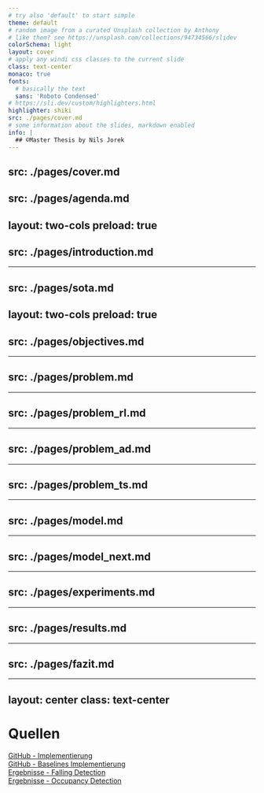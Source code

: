 ```yaml
---
# try also 'default' to start simple
theme: default
# random image from a curated Unsplash collection by Anthony
# like them? see https://unsplash.com/collections/94734566/slidev
colorSchema: light
layout: cover
# apply any windi css classes to the current slide
class: text-center
monaco: true 
fonts:
  # basically the text
  sans: 'Roboto Condensed'
# https://sli.dev/custom/highlighters.html
highlighter: shiki
src: ./pages/cover.md
# some information about the slides, markdown enabled
info: |
  ## ©Master Thesis by Nils Jorek
---
```

src: ./pages/cover.md
---
src: ./pages/agenda.md
---
layout: two-cols
preload: true
---
src: ./pages/introduction.md
---
---
src: ./pages/sota.md
---
layout: two-cols
preload: true
---
src: ./pages/objectives.md
---
---
src: ./pages/problem.md
---
---
src: ./pages/problem_rl.md
---
---
src: ./pages/problem_ad.md
---
---
src: ./pages/problem_ts.md
---
---
src: ./pages/model.md
---
---
src: ./pages/model_next.md
---
---
src: ./pages/experiments.md
---
---
src: ./pages/results.md
---
---
src: ./pages/fazit.md
---
---
layout: center
class: text-center
---

# Quellen

[GitHub - Implementierung](https://github.com/jorekai/DQN-Timeseries-Anomaly-Detection)
<br>
[GitHub - Baselines Implementierung](https://github.com/jorekai/AD-Environment-Baselines)
<br>
[Ergebnisse - Falling Detection](https://docs.google.com/spreadsheets/d/1rkfTp8yeV62AFz41LJTnGfkmI8QUMlni4Zq8bhsYH9U/edit?usp=sharing)
<br>
[Ergebnisse - Occupancy Detection](https://docs.google.com/spreadsheets/d/1OYK9d0TVu8oejAtVwMnga9brsvdCiZiVlqKu9BPpRsM/edit?usp=sharing)

<Bar title="A thesis by Nils Jorek"/>